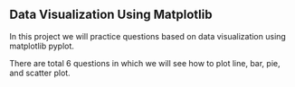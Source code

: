 ## Data Visualization Using Matplotlib

In this project we will practice questions based on data visualization using matplotlib pyplot. 

There are total 6 questions in which we will see how to plot line, bar, pie, and scatter plot. 
